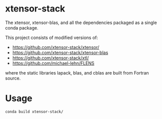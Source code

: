 # xtensor-stack
The xtensor, xtensor-blas, and all the dependencies packaged as a single conda package.

This project consists of modified versions of:

* https://github.com/xtensor-stack/xtensor/
* https://github.com/xtensor-stack/xtensor-blas
* https://github.com/xtensor-stack/xtl/
* https://github.com/michael-lehn/FLENS

where the static libraries lapack, blas, and cblas are built from Fortran source.

# Usage

    conda build xtensor-stack/

